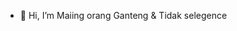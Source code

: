 - 👋 Hi, I’m Maiing orang Ganteng & Tidak selegence
<!-- - 💞️ I’m looking to collaborate on ... -->
<!-- - 📫 How to reach me ... -->

<!---
maiing11/maiing11 is a ✨ special ✨ repository because its `README.md` (this file) appears on your GitHub profile.
You can click the Preview link to take a look at your changes.
--->
